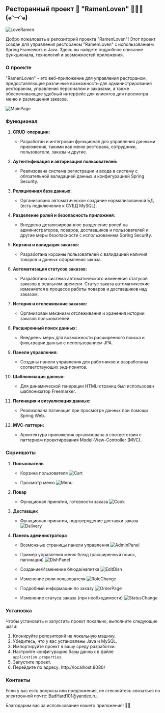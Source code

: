 ## Ресторанный проект 🌸 "RamenLoven" 🍜🍥🥢(๑ᵔ⤙ᵔ๑)

![LoveRamen](https://github.com/BadHard101/RamenLoven/assets/91153396/331f8d2c-ae0f-4079-b57f-7516fb0e6ba0)

Добро пожаловать в репозиторий проекта "RamenLoven"! Этот проект создан для управления рестораном "RamenLoven" с использованием Spring Framework и Java. Здесь вы найдете подробное описание функционала, технологий и возможностей приложения.

### О проекте

"RamenLoven" - это веб-приложение для управления рестораном, предоставляющее различные возможности для администрирования рестораном, управления персоналом и заказами, а также обеспечивающее удобный интерфейс для клиентов для просмотра меню и размещения заказов.

![MainPage](https://github.com/BadHard101/RamenLoven/assets/91153396/c555289b-b511-4ae6-be27-0619760d1d99)

### Функционал

1. **CRUD-операции:**
   - Разработан и интегрован функционал для управления данными приложения, такими как меню ресторана, сотрудники, пользователи, заказы и другие.

2. **Аутентификация и авторизация пользователей:**
   - Реализована система регистрации и входа в систему с обязательной валидацией данных и конфигурацией Spring Security.

3. **Реляционная база данных:**
   - Организовано автоматическое создание нормализованной БД (есть подключение к СУБД MySQL).

4. **Разделение ролей и безопасность приложния:**
   - Внедрено детализированное разделение ролей на администраторов, поваров, доставщиков и пользователей и другие меры безопасности с использованием Spring Security.

5. **Корзина и валидация заказов:**
    - Разработана корзины пользователей с валидацией наличия товаров и данных оформления заказа.

6. **Автоматизация статусов заказов:**
    - Разработана система автоматического изменения статусов заказов в реальном времени. Статус заказа автоматические изменяется в процессе работы поваров и доставщиков над заказом.

7. **История и отслеживание заказов:**
    - Организован механизм отслеживания и хранения истории заказов пользователей.

8. **Расширенный поиск данных:**
    - Внедрены меры для возможности расширенного поиска и фильтрации данных с использованием JPA.

9. **Панели управления:**
    - Созданы панели управления для работников и разработаны соответствующих энд-поинтов.

10. **Шаблонизация данных:**
    - Для динамической генерации HTML-страниц был использован шаблонизатор Freemarker.

11. **Пагинация и визуализация данных:**
    - Реализована пагинация при просмотре данных при помощи Spring Web.

12. **MVC-паттерн:**
    - Архитектура приложения организована в соответствии с паттерном проектирования Model-View-Controller (MVC).

### Скриншоты

1. **Пользователь**
   - Корзина пользователя
![Cart](https://github.com/BadHard101/RamenLoven/assets/91153396/89b5ce61-edc2-425d-8fe1-c22019d36247)

   - Просмотр меню
![Menu](https://github.com/BadHard101/RamenLoven/assets/91153396/2e4ec361-d947-4f3a-b493-e7f10ed033a4)

2. **Повар**
   - Функционал принятия, готовности заказа
![Cook](https://github.com/BadHard101/RamenLoven/assets/91153396/0b00e52b-27ff-4d67-933a-ab604af0536d)

3. **Доставщик**
   - Функционал принятия, подтверждение доставки заказа
![Delivery](https://github.com/BadHard101/RamenLoven/assets/91153396/d549dbd3-30ee-465a-aa05-56677e2787c7)

4. **Панель администратора**
   - Возможные страницы панели управления
![AdminPanel](https://github.com/BadHard101/RamenLoven/assets/91153396/f473120e-bd5e-4efd-8dec-31d85ba51672)

   - Пример управления меню блюд (расширенный поиск, пагинация)
![DishPanel](https://github.com/BadHard101/RamenLoven/assets/91153396/10b86597-7865-4dbc-86aa-1fa593bce86a)

   - Создание/Изменение блюда/напитка
![EditDish](https://github.com/BadHard101/RamenLoven/assets/91153396/4fb33b55-a65f-4577-95dc-aeed7e50cb17)

   - Изменение роли пользователя
![RoleChange](https://github.com/BadHard101/RamenLoven/assets/91153396/67e5a55b-b9c0-48d4-83ca-fbe695ebd788)

   - Подробный информации по заказу
![OrderPage](https://github.com/BadHard101/RamenLoven/assets/91153396/2b0b529d-41f8-4eca-b7fe-8fc2741e7c12)

   - Изменение статуса заказа (при необходимости)
![StatusChange](https://github.com/BadHard101/RamenLoven/assets/91153396/6b29ba38-21ac-4a30-8197-8e52eb70df58)

### Установка

Чтобы установить и запустить проект локально, выполните следующие шаги:

1. Клонируйте репозиторий на локальную машину.
2. Убедитесь, что у вас установлены Java и MySQL.
3. Импортируйте проект в вашу среду разработки.
4. Настройте конфигурацию базы данных в файле `application.properties`.
5. Запустите проект.
6. Перейдите по адресу:
      http://localhost:8080/

### Контакты

Если у вас есть вопросы или предложения, не стесняйтесь связаться по электронной почте: [BadHard101@yandex.ru](mailto:BadHard101@yandex.ru).

Благодарим вас за использование нашего приложения! 🍜🎉
